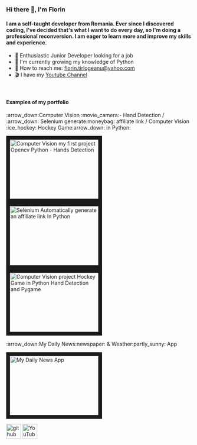 ### Hi there 👋, I'm Florin
#### I am a self-taught developer from Romania. Ever since I discovered coding, I've decided that's what I want to do every day, so I'm doing a professional reconversion. I am eager to learn more and improve my skills and experience.

-  :eyes: Enthusiastic Junior Developer looking for a job
- 🌱 I'm currently growing my knowledge of Python
- 🤝 How to reach me: florin.tirlogeanu@yahoo.com 
- :clapper: I have my <a href="https://www.youtube.com/channel/UCTVESVE0yPiwvg-VbrLGLuw" target="_blank">Youtube Channel</a></p>&nbsp;</div><br /><p></p>

#### Examples of my portfolio
<p>:arrow_down:Computer Vision :movie_camera:- Hand Detection  /   :arrow_down:  Selenium generate:moneybag: affiliate link /   Computer Vision :ice_hockey: Hockey Game:arrow_down: in Python:</p>
<a href="https://www.youtube.com/watch?v=j0QsrOLacF0
" target="_blank" rel="noopener noreferrer" ><img src="http://img.youtube.com/vi/j0QsrOLacF0/0.jpg" alt="Computer Vision my first project Opencv Python - Hands Detection"
 width="240" height="160" border="10" /></a>
<a href="https://www.youtube.com/watch?v=p-9a95IC1lc
" target="_blank" rel="noopener noreferrer" ><img src="http://img.youtube.com/vi/p-9a95IC1lc/0.jpg" alt="Selenium Automatically generate an affiliate link In Python"
 width="240" height="160" border="10" /></a>
<a href="https://www.youtube.com/watch?v=pTZIJVGCDSs
" target="_blank" rel="noopener noreferrer" ><img src="http://img.youtube.com/vi/pTZIJVGCDSs/0.jpg" alt="Computer Vision project Hockey Game in Python Hand Detection and Pygame"
 width="240" height="160" border="10" /></a>
 <p>:arrow_down:My Daily News:newspaper: & Weather:partly_sunny: App  </p>
 <a href="https://www.youtube.com/watch?v=LyRzNSQ8jso
" target="_blank" rel="noopener noreferrer" ><img src="http://img.youtube.com/vi/LyRzNSQ8jso/0.jpg" alt="My Daily News App"
 width="240" height="160" border="10" /></a>
 
 

[<img src='https://cdn.jsdelivr.net/npm/simple-icons@3.0.1/icons/github.svg' alt='github' height='40'>](https://github.com/FlorinTf)  [<img src='https://cdn.jsdelivr.net/npm/simple-icons@3.0.1/icons/youtube.svg' alt='YouTube' height='40'>](https://www.youtube.com/channel/https://www.youtube.com/channel/UCTVESVE0yPiwvg-VbrLGLuw)  

